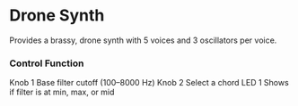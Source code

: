 # Drone Synth

Provides a brassy, drone synth with 5 voices and 3 oscillators per voice.

### Control	Function
Knob 1	Base filter cutoff (100–8000 Hz)
Knob 2	Select a chord
LED 1	Shows if filter is at min, max, or mid